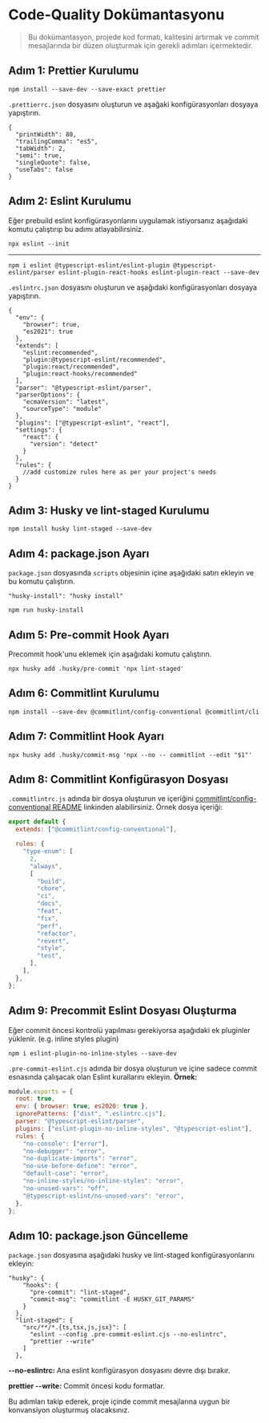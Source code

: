 # Code-Quality Dokümantasyonu

> Bu dokümantasyon, projede kod formatı, kalitesini artırmak ve commit mesajlarında bir düzen oluşturmak için gerekli adımları içermektedir.

## Adım 1: Prettier Kurulumu

```
npm install --save-dev --save-exact prettier
```

`.prettierrc.json` dosyasını oluşturun ve aşağaki konfigürasyonları dosyaya yapıştırın.

```
{
  "printWidth": 80,
  "trailingComma": "es5",
  "tabWidth": 2,
  "semi": true,
  "singleQuote": false,
  "useTabs": false
}
```

## Adım 2: Eslint Kurulumu

Eğer prebuild eslint konfigürasyonlarını uygulamak istiyorsanız aşağıdaki komutu çalıştırıp bu adımı atlayabilirsiniz.

```
npx eslint --init
```

---

```
npm i eslint @typescript-eslint/eslint-plugin @typescript-eslint/parser eslint-plugin-react-hooks eslint-plugin-react --save-dev
```

`.eslintrc.json` dosyasını oluşturun ve aşağıdaki konfigürasyonları dosyaya yapıştırın.

```
{
  "env": {
    "browser": true,
    "es2021": true
  },
  "extends": [
    "eslint:recommended",
    "plugin:@typescript-eslint/recommended",
    "plugin:react/recommended",
    "plugin:react-hooks/recommended"
  ],
  "parser": "@typescript-eslint/parser",
  "parserOptions": {
    "ecmaVersion": "latest",
    "sourceType": "module"
  },
  "plugins": ["@typescript-eslint", "react"],
  "settings": {
    "react": {
      "version": "detect"
    }
  },
  "rules": {
    //add customize rules here as per your project's needs
  }
}
```

## Adım 3: Husky ve lint-staged Kurulumu

```
npm install husky lint-staged --save-dev
```

## Adım 4: package.json Ayarı

`package.json` dosyasında `scripts` objesinin içine aşağıdaki satırı ekleyin ve bu komutu çalıştırın.

`"husky-install": "husky install"`

```
npm run husky-install
```

## Adım 5: Pre-commit Hook Ayarı

Precommit hook'unu eklemek için aşağıdaki komutu çalıştırın.

```
npx husky add .husky/pre-commit 'npx lint-staged'
```

## Adım 6: Commitlint Kurulumu

```
npm install --save-dev @commitlint/config-conventional @commitlint/cli
```

## Adım 7: Commitlint Hook Ayarı

```
npx husky add .husky/commit-msg 'npx --no -- commitlint --edit "$1"'
```

## Adım 8: Commitlint Konfigürasyon Dosyası

`.commitlintrc.js` adında bir dosya oluşturun ve içeriğini [commitlint/config-conventional README](https://github.com/conventional-changelog/commitlint/blob/master/%40commitlint/config-conventional/README.md) linkinden alabilirsiniz. Örnek dosya içeriği:

```javascript
export default {
  extends: ["@commitlint/config-conventional"],

  rules: {
    "type-enum": [
      2,
      "always",
      [
        "build",
        "chore",
        "ci",
        "docs",
        "feat",
        "fix",
        "perf",
        "refactor",
        "revert",
        "style",
        "test",
      ],
    ],
  },
};
```

## Adım 9: Precommit Eslint Dosyası Oluşturma

Eğer commit öncesi kontrolü yapılması gerekiyorsa aşağıdaki ek pluginler yüklenir. (e.g. inline styles plugin)

```
npm i eslint-plugin-no-inline-styles --save-dev
```

`.pre-commit-eslint.cjs` adında bir dosya oluşturun ve içine sadece commit esnasında çalışacak olan Eslint kurallarını ekleyin. **Örnek:**

```javascript
module.exports = {
  root: true,
  env: { browser: true, es2020: true },
  ignorePatterns: ["dist", ".eslintrc.cjs"],
  parser: "@typescript-eslint/parser",
  plugins: ["eslint-plugin-no-inline-styles", "@typescript-eslint"],
  rules: {
    "no-console": ["error"],
    "no-debugger": "error",
    "no-duplicate-imports": "error",
    "no-use-before-define": "error",
    "default-case": "error",
    "no-inline-styles/no-inline-styles": "error",
    "no-unused-vars": "off",
    "@typescript-eslint/no-unused-vars": "error",
  },
};
```

## Adım 10: package.json Güncelleme

`package.json` dosyasına aşağıdaki husky ve lint-staged konfigürasyonlarını ekleyin:

```
"husky": {
    "hooks": {
      "pre-commit": "lint-staged",
      "commit-msg": "commitlint -E HUSKY_GIT_PARAMS"
    }
  },
  "lint-staged": {
    "src/**/*.{ts,tsx,js,jsx}": [
      "eslint --config .pre-commit-eslint.cjs --no-eslintrc",
      "prettier --write"
    ]
  },
```

**\--no-eslintrc:** Ana eslint konfigürasyon dosyasını devre dışı bırakır.

**prettier --write:** Commit öncesi kodu formatlar.

Bu adımları takip ederek, proje içinde commit mesajlarına uygun bir konvansiyon oluşturmuş olacaksınız.
